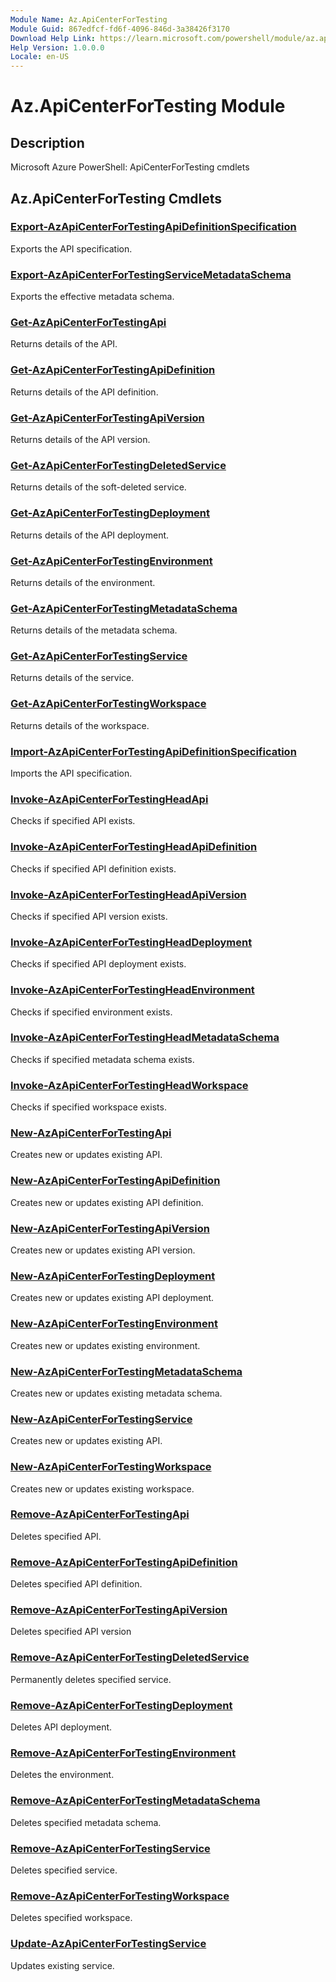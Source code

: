 ```yaml
---
Module Name: Az.ApiCenterForTesting
Module Guid: 867edfcf-fd6f-4096-846d-3a38426f3170
Download Help Link: https://learn.microsoft.com/powershell/module/az.apicenterfortesting
Help Version: 1.0.0.0
Locale: en-US
---
```


# Az.ApiCenterForTesting Module
## Description
Microsoft Azure PowerShell: ApiCenterForTesting cmdlets

## Az.ApiCenterForTesting Cmdlets
### [Export-AzApiCenterForTestingApiDefinitionSpecification](Export-AzApiCenterForTestingApiDefinitionSpecification.md)
Exports the API specification.

### [Export-AzApiCenterForTestingServiceMetadataSchema](Export-AzApiCenterForTestingServiceMetadataSchema.md)
Exports the effective metadata schema.

### [Get-AzApiCenterForTestingApi](Get-AzApiCenterForTestingApi.md)
Returns details of the API.

### [Get-AzApiCenterForTestingApiDefinition](Get-AzApiCenterForTestingApiDefinition.md)
Returns details of the API definition.

### [Get-AzApiCenterForTestingApiVersion](Get-AzApiCenterForTestingApiVersion.md)
Returns details of the API version.

### [Get-AzApiCenterForTestingDeletedService](Get-AzApiCenterForTestingDeletedService.md)
Returns details of the soft-deleted service.

### [Get-AzApiCenterForTestingDeployment](Get-AzApiCenterForTestingDeployment.md)
Returns details of the API deployment.

### [Get-AzApiCenterForTestingEnvironment](Get-AzApiCenterForTestingEnvironment.md)
Returns details of the environment.

### [Get-AzApiCenterForTestingMetadataSchema](Get-AzApiCenterForTestingMetadataSchema.md)
Returns details of the metadata schema.

### [Get-AzApiCenterForTestingService](Get-AzApiCenterForTestingService.md)
Returns details of the service.

### [Get-AzApiCenterForTestingWorkspace](Get-AzApiCenterForTestingWorkspace.md)
Returns details of the workspace.

### [Import-AzApiCenterForTestingApiDefinitionSpecification](Import-AzApiCenterForTestingApiDefinitionSpecification.md)
Imports the API specification.

### [Invoke-AzApiCenterForTestingHeadApi](Invoke-AzApiCenterForTestingHeadApi.md)
Checks if specified API exists.

### [Invoke-AzApiCenterForTestingHeadApiDefinition](Invoke-AzApiCenterForTestingHeadApiDefinition.md)
Checks if specified API definition exists.

### [Invoke-AzApiCenterForTestingHeadApiVersion](Invoke-AzApiCenterForTestingHeadApiVersion.md)
Checks if specified API version exists.

### [Invoke-AzApiCenterForTestingHeadDeployment](Invoke-AzApiCenterForTestingHeadDeployment.md)
Checks if specified API deployment exists.

### [Invoke-AzApiCenterForTestingHeadEnvironment](Invoke-AzApiCenterForTestingHeadEnvironment.md)
Checks if specified environment exists.

### [Invoke-AzApiCenterForTestingHeadMetadataSchema](Invoke-AzApiCenterForTestingHeadMetadataSchema.md)
Checks if specified metadata schema exists.

### [Invoke-AzApiCenterForTestingHeadWorkspace](Invoke-AzApiCenterForTestingHeadWorkspace.md)
Checks if specified workspace exists.

### [New-AzApiCenterForTestingApi](New-AzApiCenterForTestingApi.md)
Creates new or updates existing API.

### [New-AzApiCenterForTestingApiDefinition](New-AzApiCenterForTestingApiDefinition.md)
Creates new or updates existing API definition.

### [New-AzApiCenterForTestingApiVersion](New-AzApiCenterForTestingApiVersion.md)
Creates new or updates existing API version.

### [New-AzApiCenterForTestingDeployment](New-AzApiCenterForTestingDeployment.md)
Creates new or updates existing API deployment.

### [New-AzApiCenterForTestingEnvironment](New-AzApiCenterForTestingEnvironment.md)
Creates new or updates existing environment.

### [New-AzApiCenterForTestingMetadataSchema](New-AzApiCenterForTestingMetadataSchema.md)
Creates new or updates existing metadata schema.

### [New-AzApiCenterForTestingService](New-AzApiCenterForTestingService.md)
Creates new or updates existing API.

### [New-AzApiCenterForTestingWorkspace](New-AzApiCenterForTestingWorkspace.md)
Creates new or updates existing workspace.

### [Remove-AzApiCenterForTestingApi](Remove-AzApiCenterForTestingApi.md)
Deletes specified API.

### [Remove-AzApiCenterForTestingApiDefinition](Remove-AzApiCenterForTestingApiDefinition.md)
Deletes specified API definition.

### [Remove-AzApiCenterForTestingApiVersion](Remove-AzApiCenterForTestingApiVersion.md)
Deletes specified API version

### [Remove-AzApiCenterForTestingDeletedService](Remove-AzApiCenterForTestingDeletedService.md)
Permanently deletes specified service.

### [Remove-AzApiCenterForTestingDeployment](Remove-AzApiCenterForTestingDeployment.md)
Deletes API deployment.

### [Remove-AzApiCenterForTestingEnvironment](Remove-AzApiCenterForTestingEnvironment.md)
Deletes the environment.

### [Remove-AzApiCenterForTestingMetadataSchema](Remove-AzApiCenterForTestingMetadataSchema.md)
Deletes specified metadata schema.

### [Remove-AzApiCenterForTestingService](Remove-AzApiCenterForTestingService.md)
Deletes specified service.

### [Remove-AzApiCenterForTestingWorkspace](Remove-AzApiCenterForTestingWorkspace.md)
Deletes specified workspace.

### [Update-AzApiCenterForTestingService](Update-AzApiCenterForTestingService.md)
Updates existing service.

